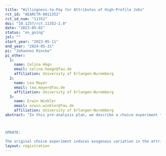 ```yaml
---
title: "Willingness-to-Pay for Attributes of High-Profile Jobs"
rct_id: "AEARCTR-0011352"
rct_id_num: "11352"
doi: "10.1257/rct.11352-2.0"
date: "2023-05-02"
status: "on_going"
jel: ""
start_year: "2023-05-11"
end_year: "2024-05-31"
pi: "Johannes Rincke"
pi_other:
  1:
    name: Celina Högn
    email: celina.hoegn@fau.de
    affiliation: University of Erlangen-Nuremberg
  2:
    name: Lea Mayer
    email: lea.mayer@fau.de
    affiliation: University of Erlangen-Nuremberg
  3:
    name: Erwin Winkler
    email: erwin.winkler@fau.de
    affiliation: University of Erlangen-Nuremberg
abstract: "In this pre-analysis plan, we describe a choice experiment that induces exogenous variation in the attributes of high-profile jobs. We focus on a specific type of high-profile job, namely tenured professorships, and aim at identifying the willingness to pay for certain job attributes among highly educated workers who actually hold this type of job, or will likely negotiate about a tenured professorship in the near future. The key features of the experimental design follow Maestas et al. (2018). The job attributes we study include performance-related pay, the option to negotiate about further pay increases, and mobility requirements. Special attention will be given to gender differences in the willingness-to-pay for (avoiding) these attributes.

UPDATE:
The original choice experiment induces exogenous variation in the attributes of high-profile jobs. We conducted the experiment and, in accordance with the pre-analysis plan, devoted special attention to gender differences in the WTP for job attributes. Importantly, we did not find any such differences across the attributes we study, with the exception of a higher WTP among women for gender diversity among high-profile co-workers. We now plan to extend the experimental design to shed light on the reasons for the absence of gender differences where previous literature suggests such differences should occur. Our main focus will be on selection into high-profile jobs based on preferences (risk preferences, willingness to compete, family-related preferences). For that purpose, we will run similar choice experiments as the one described in the original registration in a sample of Ph.D. students and a sample of university students (i.e., of highly educated individuals before selection into high-profile jobs has taken place). Data collection for the extension will start on October 30, 2023."
layout: registration
---
```


